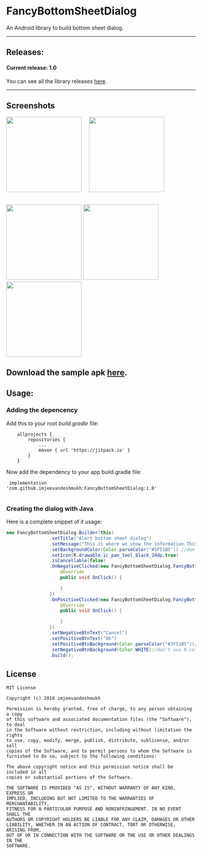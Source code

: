 # FancyBottomSheetDialog
An Android library to build bottom sheet dialog.

---

## Releases:

#### Current release: 1.0

You can see all the library releases [here](https://github.com/imjeevandeshmukh/FancyBottomSheetDialog/releases).

---

## Screenshots
<kbd><img src="https://raw.githubusercontent.com/imjeevandeshmukh/FancyBottomSheetDialog/master/Screenshots/WhatsApp%20Image%202018-06-14%20at%206.04.05%20PM%20(1).jpeg" width="200"></kbd>&nbsp;&nbsp;&nbsp;&nbsp;
<kbd><img src="https://github.com/imjeevandeshmukh/FancyBottomSheetDialog/blob/master/Screenshots/WhatsApp%20Image%202018-06-14%20at%206.04.05%20PM%20(4).jpeg?raw=true" width="200"></kbd>

<kbd><img src="https://github.com/imjeevandeshmukh/FancyBottomSheetDialog/blob/master/Screenshots/WhatsApp%20Image%202018-06-14%20at%206.04.05%20PM%20(3).jpeg?raw=true" width="200"></kbd>
<kbd><img src="https://github.com/imjeevandeshmukh/FancyBottomSheetDialog/blob/master/Screenshots/WhatsApp%20Image%202018-06-14%20at%206.04.05%20PM%20(2).jpeg?raw=true" width="200"></kbd>
<kbd><img src="https://github.com/imjeevandeshmukh/FancyBottomSheetDialog/blob/master/Screenshots/WhatsApp%20Image%202018-06-14%20at%206.04.05%20PM.jpeg?raw=true" width="200"></kbd>
---
Download the sample apk [here](https://github.com/imjeevandeshmukh/FancyBottomSheetDialog/raw/master/app-debug.apk).
---

## Usage:

### Adding the depencency

Add this to your root *build.gradle* file:

```
	allprojects {
		repositories {
			...
			maven { url 'https://jitpack.io' }
		}
	}
```

Now add the dependency to your app build.gradle file:

```
 implementation 'com.github.imjeevandeshmukh:FancyBottomSheetDialog:1.0'
	
```

### Creating the dialog with Java

Here is a complete snippet of it usage:

```java
new FancyBottomSheetDialog.Builder(this)
                .setTitle("Alert bottom sheet dialog")
                .setMessage("This is where we show the information.This is a message.This is where we show message explain or showing the information.")
                .setBackgroundColor(Color.parseColor("#3F51B5")) //don't use R.color.somecolor
                .setIcon(R.drawable.ic_pan_tool_black_24dp,true)
                .isCancellable(false)
                .OnNegativeClicked(new FancyBottomSheetDialog.FancyBottomSheetDialogListener() {
                    @Override
                    public void OnClick() {

                    }
                })
                .OnPositiveClicked(new FancyBottomSheetDialog.FancyBottomSheetDialogListener() {
                    @Override
                    public void OnClick() {

                    }
                })
                .setNegativeBtnText("Cancel")
                .setPositiveBtnText("Ok")
                .setPositiveBtnBackground(Color.parseColor("#3F51B5"))//don't use R.color.somecolor
                .setNegativeBtnBackground(Color.WHITE)//don't use R.color.somecolor
                .build();
```

## License

```
MIT License

Copyright (c) 2018 imjeevandeshmukh

Permission is hereby granted, free of charge, to any person obtaining a copy
of this software and associated documentation files (the "Software"), to deal
in the Software without restriction, including without limitation the rights
to use, copy, modify, merge, publish, distribute, sublicense, and/or sell
copies of the Software, and to permit persons to whom the Software is
furnished to do so, subject to the following conditions:

The above copyright notice and this permission notice shall be included in all
copies or substantial portions of the Software.

THE SOFTWARE IS PROVIDED "AS IS", WITHOUT WARRANTY OF ANY KIND, EXPRESS OR
IMPLIED, INCLUDING BUT NOT LIMITED TO THE WARRANTIES OF MERCHANTABILITY,
FITNESS FOR A PARTICULAR PURPOSE AND NONINFRINGEMENT. IN NO EVENT SHALL THE
AUTHORS OR COPYRIGHT HOLDERS BE LIABLE FOR ANY CLAIM, DAMAGES OR OTHER
LIABILITY, WHETHER IN AN ACTION OF CONTRACT, TORT OR OTHERWISE, ARISING FROM,
OUT OF OR IN CONNECTION WITH THE SOFTWARE OR THE USE OR OTHER DEALINGS IN THE
SOFTWARE.
```

